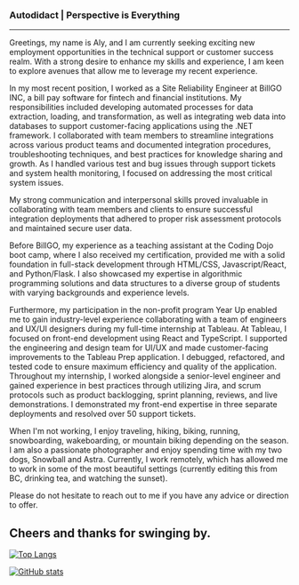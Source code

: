 ### Autodidact |  Perspective is Everything

---
Greetings, my name is Aly, and I am currently seeking exciting new employment opportunities in the technical support or customer success realm. With a strong desire to enhance my skills and experience, I am keen to explore avenues that allow me to leverage my recent experience.

In my most recent position, I worked as a Site Reliability Engineer at BillGO INC, a bill pay software for fintech and financial institutions. My responsibilities included developing automated processes for data extraction, loading, and transformation, as well as integrating web data into databases to support customer-facing applications using the .NET framework. I collaborated with team members to streamline integrations across various product teams and documented integration procedures, troubleshooting techniques, and best practices for knowledge sharing and growth. As I handled various test and bug issues through support tickets and system health monitoring, I focused on addressing the most critical system issues.

My strong communication and interpersonal skills proved invaluable in collaborating with team members and clients to ensure successful integration deployments that adhered to proper risk assessment protocols and maintained secure user data.

Before BillGO, my experience as a teaching assistant at the Coding Dojo boot camp, where I also received my certification, provided me with a solid foundation in full-stack development through HTML/CSS, Javascript/React, and Python/Flask. I also showcased my expertise in algorithmic programming solutions and data structures to a diverse group of students with varying backgrounds and experience levels. 

Furthermore, my participation in the non-profit program Year Up enabled me to gain industry-level experience collaborating with a team of engineers and UX/UI designers during my full-time internship at Tableau. At Tableau, I focused on front-end development using React and TypeScript. I supported the engineering and design team for UI/UX and made customer-facing improvements to the Tableau Prep application. I debugged, refactored, and tested code to ensure maximum efficiency and quality of the application. Throughout my internship, I worked alongside a senior-level engineer and gained experience in best practices through utilizing Jira, and scrum protocols such as product backlogging, sprint planning, reviews, and live demonstrations. I demonstrated my front-end expertise in three separate deployments and resolved over 50 support tickets.

When I'm not working, I enjoy traveling, hiking, biking, running, snowboarding, wakeboarding, or mountain biking depending on the season. I am also a passionate photographer and enjoy spending time with my two dogs, Snowball and Astra. Currently, I work remotely, which has allowed me to work in some of the most beautiful settings (currently editing this from BC, drinking tea, and watching the sunset).

Please do not hesitate to reach out to me if you have any advice or direction to offer.

Cheers and thanks for swinging by.
---

[![Top Langs](https://github-readme-stats.vercel.app/api/top-langs/?username=aefalshaw&layout=compact&theme=nord)](https://github.com/aefalshaw/github-readme-stats)


[![GitHub stats](https://github-readme-stats.vercel.app/api?username=aefalshaw&show_icons=true&theme=nord)](https://github.com/aefalshaw/github-readme-stats)

